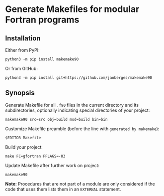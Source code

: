 # Generate Makefiles for modular Fortran programs

## Installation

Either from PyPI:

    python3 -m pip install makemake90

Or from GitHub:

    python3 -m pip install git+https://github.com/janberges/makemake90

## Synopsis

Generate Makefile for all `.f90` files in the current directory and its
subdirectories, optionally indicating special directories of your project:

    makemake90 src=src obj=build mod=build bin=bin

Customize Makefile preamble (before the line with `generated by makemake`):

    $EDITOR Makefile

Build your project:

    make FC=gfortran FFLAGS=-O3

Update Makefile after further work on project:

    makemake90

**Note:** Procedures that are not part of a module are only considered if the
code that uses them lists them in an `EXTERNAL` statement.
